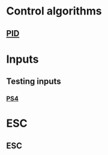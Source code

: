 # Control algorithms

## [PID](pid)

# Inputs

## Testing inputs

### [PS4](inputs/ps4)

# ESC

## ESC